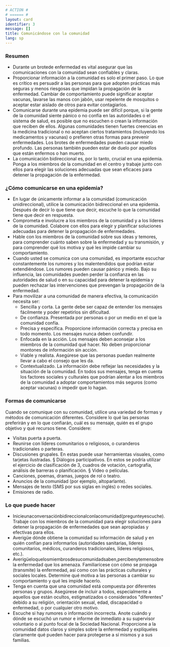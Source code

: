 ```yaml
---
# ACTION #
# ====== #
layout: card
identifier: 3
message: []
title: Comunicándose con la comunidad
lang: sp
---
```


### Resumen

- Durante un brotede enfermedad es vital asegurar que las comunicaciones con la comunidad sean confiables y claras.
- Proporcionar información a la comunidad es solo el primer paso. Lo que es crítico es persuadir a las personas para que adopten prácticas más seguras y menos riesgosas que impidan la propagación de la enfermedad. Cambiar de comportamiento puede significar aceptar vacunas, lavarse las manos con jabón, usar repelente de mosquitos o aceptar estar aislado de otros para evitar contagiarlos.
- Comunicarse durante una epidemia puede ser difícil porque, si la gente de la comunidad siente pánico o no confía en las autoridades o el sistema de salud, es posible que no escuchen o crean la información que reciben de ellos. Algunas comunidades tienen fuertes creencias en la medicina tradicional o no aceptan ciertos tratamientos (incluyendo los medicamentos y vacunas) o prefieren otras formas para prevenir enfermedades. Los brotes de enfermedades pueden causar miedo profundo. Las personas también pueden estar de duelo por aquellos que están enfermos o han muerto.
- La comunicación bidireccional es, por lo tanto, crucial en una epidemia. Ponga a los miembros de la comunidad en el centro y trabaje junto con ellos para elegir las soluciones adecuadas que sean eficaces para detener la propagación de la enfermedad.

### ¿Cómo comunicarse en una epidemia?

- En lugar de únicamente informar a la comunidad (comunicación unidireccional), utilice la comunicación bidireccional en una epidemia. Después de decir lo que tiene que decir, escuche lo que la comunidad tiene que decir en respuesta.
- Comprometa e involucre a los miembros de la comunidad y a los líderes de la comunidad. Colabore con ellos para elegir y planificar soluciones adecuadas para detener la propagación de enfermedades.
- Hable con los miembros de la comunidad sobre sus ideas y temores, para comprender cuánto saben sobre la enfermedad y su transmisión, y para comprender qué los motiva y qué les impide cambiar su comportamiento.
- Cuando usted se comunica con una comunidad, es importante escuchar constantemente los rumores y los malentendidos que podrían estar extendiéndose. Los rumores pueden causar pánico y miedo. Bajo su influencia, las comunidades pueden perder la confianza en las autoridades de salud o en su capacidad para detener la epidemia y pueden rechazar las intervenciones que prevengan la propagación de la enfermedad.
- Para movilizar a una comunidad de manera efectiva, la comunicación necesita ser:
    - Sencilla y corta. La gente debe ser capaz de entender los mensajes fácilmente y poder repetirlos sin dificultad.
    - De confianza. Presentada por personas o por un medio en el que la comunidad confía.
    - Precisa y específica. Proporcione información correcta y precisa en todo momento. Los mensajes nunca deben confundir.
    - Enfocada en la acción. Los mensajes deben aconsejar a los miembros de la comunidad qué hacer. No deben proporcionar montones de información sin acción.
    - Viable y realista. Asegúrese que las personas puedan realmente llevar a cabo el consejo que les da.
    - Contextualizado. La información debe reflejar las necesidades y la situación de la comunidad. En todos sus mensajes, tenga en cuenta los factores sociales y culturales que podrían alentar a los miembros de la comunidad a adoptar comportamientos más seguros (como aceptar vacunas) o impedir que lo hagan.
    
### Formas de comunicarse
Cuando se comunique con su comunidad, utilice una variedad de formas y métodos de comunicación diferentes. Considere lo qué las personas preferirán y en lo que confiarán, cuál es su mensaje, quién es el grupo objetivo y qué recursos tiene. Considere:
- Visitas puerta a puerta.
- Reunirse con líderes comunitarios o religiosos, o curanderos tradicionales o parteras.
- Discusiones grupales. En estas puede usar herramientas visuales, como tarjetas ilustradas. § Diálogos participativos. En estos se podría utilizar el ejercicio de clasificación de 3, cuadros de votación, cartografía, análisis de barreras o planificación. § Video o películas.
- Canciones, poemas, dramas, juegos de rol o teatro.
- Anuncios de la comunidad (por ejemplo, altoparlante).
- Mensajes de texto (SMS por sus siglas en inglés) o redes sociales.
- Emisiones de radio.

### Lo que puede hacer
- Inicieunaconversaciónbidireccionalconlacomunidad(pregunteyescuche). Trabaje con los miembros de la comunidad para elegir soluciones para detener la propagación de enfermedades que sean apropiadas y efectivas para ellos.
- Averigüe dónde obtiene la comunidad su información de salud y en quién confían para informarlos (autoridades sanitarias, líderes comunitarios, médicos, curanderos tradicionales, líderes religiosos, etc.).
- Averigüeloquelosmiembrosdesucomunidadsaben,percibenytemensobre la enfermedad que los amenaza. Familiarícese con cómo se propaga (transmite) la enfermedad, así como con las prácticas culturales y sociales locales. Determine qué motiva a las personas a cambiar su comportamiento y qué les impide hacerlo.
- Tenga en cuenta que una comunidad está compuesta por diferentes personas y grupos. Asegúrese de incluir a todos, especialmente a aquellos que están ocultos, estigmatizados o considerados "diferentes" debido a su religión, orientación sexual, edad, discapacidad o enfermedad, o por cualquier otro motivo.
- Escuche si hay rumores o información incorrecta. Anote cuándo y dónde se escuchó un rumor e informe de inmediato a su supervisor voluntario o al punto focal de la Sociedad Nacional. Proporcione a la comunidad datos claros y simples sobre la enfermedad y explíqueles claramente qué pueden hacer para protegerse a sí mismos y a sus familias.
